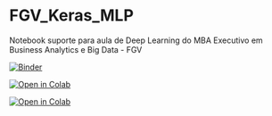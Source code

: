 # FGV_Keras_MLP
Notebook suporte para aula de Deep Learning do MBA Executivo em Business Analytics e Big Data - FGV

[![Binder](https://mybinder.org/badge_logo.svg)](https://mybinder.org/v2/gh/BernardoAflalo/FGV_Keras_MLP/master?filepath=fgv_keras_mlp.ipynb)


[![Open in Colab](https://colab.research.google.com/assets/colab-badge.svg)](https://colab.research.google.com/github/BernardoAflalo/FGV_Keras_MLP/blob/main/fgv_keras_mlp.ipynb)


[![Open in Colab](https://colab.research.google.com/assets/colab-badge.svg)](https://colab.research.google.com/github/BernardoAflalo/economic-analysis/blob/main/Curva%20de%20Benef%C3%ADcio-Alunos.ipynb)
